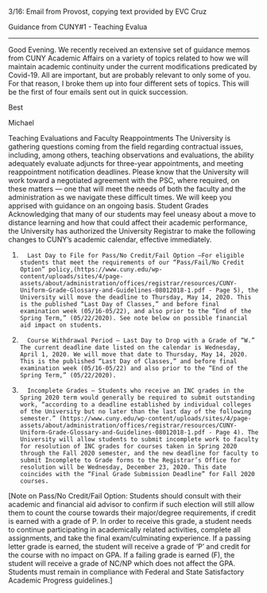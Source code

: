 3/16: Email from Provost, copying text provided by EVC Cruz

Guidance from CUNY#1  - Teaching Evalua

----

Good Evening. We recently received an extensive set of guidance memos from CUNY Academic Affairs on a variety of topics related to how we will maintain academic continuity under the current modifications predicated by Covid-19. All are important, but are probably relevant to only some of you. For that reason, I broke them up into four different sets of topics. This will be the first of four emails sent out in quick succession.

Best

Michael

Teaching Evaluations and Faculty Reappointments
The University is gathering questions coming from the field regarding contractual issues, including, among others, teaching observations and evaluations, the ability adequately evaluate adjuncts for three-year appointments, and meeting reappointment notification deadlines.  Please know that the University will work toward a negotiated agreement with the PSC, where required, on these matters — one that will meet the needs of both the faculty and the administration as we navigate these difficult times.  We will keep you apprised with guidance on an ongoing basis.
Student Grades
Acknowledging that many of our students may feel uneasy about a move to distance learning and how that could affect their academic performance, the University has authorized the University Registrar to make the following changes to CUNY’s academic calendar, effective immediately.

1)       Last Day to File for Pass/No Credit/Fail Option –For eligible students that meet the requirements of our “Pass/Fail/No Credit Option” policy,(https://www.cuny.edu/wp-content/uploads/sites/4/page-assets/about/administration/offices/registrar/resources/CUNY-Uniform-Grade-Glossary-and-Guidelines-08012018-1.pdf - Page 5), the University will move the deadline to Thursday, May 14, 2020. This is the published “Last Day of Classes,” and before final examination week (05/16-05/22), and also prior to the “End of the Spring Term,” (05/22/2020). See note below on possible financial aid impact on students.
2)       Course Withdrawal Period – Last Day to Drop with a Grade of “W.” The current deadline date listed on the calendar is Wednesday, April 1, 2020. We will move that date to Thursday, May 14, 2020. This is the published “Last Day of Classes,” and before final examination week (05/16-05/22) and also prior to the “End of the Spring Term,” (05/22/2020).
3)       Incomplete Grades – Students who receive an INC grades in the Spring 2020 term would generally be required to submit outstanding work, “according to a deadline established by individual colleges of the University but no later than the last day of the following semester.” (https://www.cuny.edu/wp-content/uploads/sites/4/page-assets/about/administration/offices/registrar/resources/CUNY-Uniform-Grade-Glossary-and-Guidelines-08012018-1.pdf - Page 4). The University will allow students to submit incomplete work to faculty for resolution of INC grades for courses taken in Spring 2020 through the Fall 2020 semester, and the new deadline for faculty to submit Incomplete to Grade forms to the Registrar’s Office for resolution will be Wednesday, December 23, 2020. This date coincides with the “Final Grade Submission Deadline” for Fall 2020 courses.

[Note on Pass/No Credit/Fail Option: Students should consult with their academic and financial aid advisor to confirm if such election will still allow them to count the course towards their major/degree requirements, if credit is earned with a grade of P. In order to receive this grade, a student needs to continue participating in academically related activities, complete all assignments, and take the final exam/culminating experience. If a passing letter grade is earned, the student will receive a grade of ‘P’ and credit for the course with no impact on GPA. If a failing grade is earned (F), the student will receive a grade of NC/NP which does not affect the GPA. Students must remain in compliance with Federal and State Satisfactory Academic Progress guidelines.]
